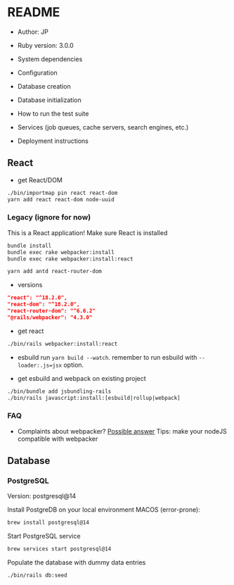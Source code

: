 # README

* Author: JP

* Ruby version: 3.0.0

* System dependencies

* Configuration

* Database creation

* Database initialization

* How to run the test suite

* Services (job queues, cache servers, search engines, etc.)

* Deployment instructions

## React

- get React/DOM
```bash
./bin/importmap pin react react-dom
yarn add react react-dom node-uuid
```

### Legacy (ignore for now)
This is a React application! Make sure React is installed
```bash
bundle install
bundle exec rake webpacker:install
bundle exec rake webpacker:install:react

yarn add antd react-router-dom
```
* versions
```json
"react": "^18.2.0",
"react-dom": "^18.2.0",
"react-router-dom": "^6.6.2"
"@rails/webpacker": "4.3.0"
```

- get react
```bash
./bin/rails webpacker:install:react
```

- esbuild
run `yarn build --watch`. remember to run esbuild with `--loader:.js=jsx` option.

- get esbuild and webpack on existing project
```bash
./bin/bundle add jsbundling-rails
./bin/rails javascript:install:[esbuild|rollup|webpack]
```

### FAQ
- Complaints about webpacker? [Possible answer](https://github.com/reactjs/react-rails/issues/997)
    Tips: make your nodeJS compatible with webpacker


## Database
### PostgreSQL
Version: postgresql@14

Install PostgreDB on your local environment
MACOS (error-prone):
```bash
brew install postgresql@14
```

Start PostgreSQL service
```bash
brew services start postgresql@14
```

Populate the database with dummy data entries
```bash
./bin/rails db:seed
```

